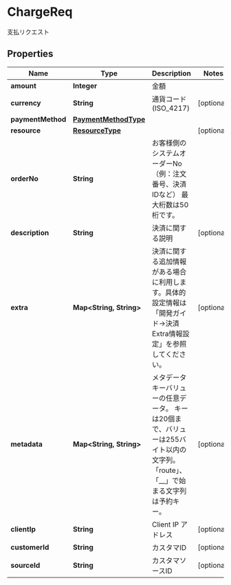

# ChargeReq

支払リクエスト
## Properties

Name | Type | Description | Notes
------------ | ------------- | ------------- | -------------
**amount** | **Integer** | 金額 | 
**currency** | **String** | 通貨コード (ISO_4217) |  [optional]
**paymentMethod** | [**PaymentMethodType**](PaymentMethodType.md) |  | 
**resource** | [**ResourceType**](ResourceType.md) |  |  [optional]
**orderNo** | **String** | お客様側のシステムオーダーNo（例：注文番号、決済IDなど） 最大桁数は50桁です。  | 
**description** | **String** | 決済に関する説明 |  [optional]
**extra** | **Map&lt;String, String&gt;** | 決済に関する追加情報がある場合に利用します。具体的設定情報は「開発ガイド-&gt;決済Extra情報設定」を参照してください。 |  [optional]
**metadata** | **Map&lt;String, String&gt;** | メタデータ キーバリューの任意データ。 キーは20個まで、バリューは255バイト以内の文字列。 「route」、「__」で始まる文字列は予約キー。  |  [optional]
**clientIp** | **String** | Client IP アドレス |  [optional]
**customerId** | **String** | カスタマID |  [optional]
**sourceId** | **String** | カスタマソースID |  [optional]



